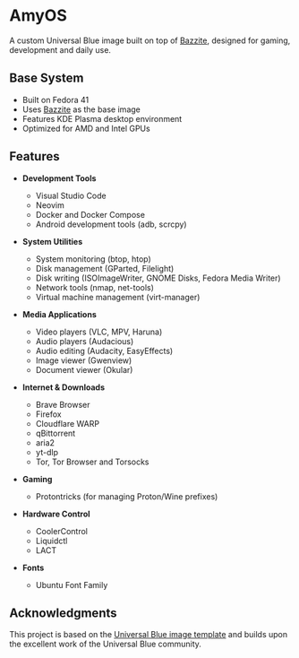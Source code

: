 # AmyOS

A custom Universal Blue image built on top of [Bazzite](https://bazzite.gg/), designed for gaming, development and daily use.

## Base System

- Built on Fedora 41
- Uses [Bazzite](https://bazzite.gg/) as the base image
- Features KDE Plasma desktop environment
- Optimized for AMD and Intel GPUs

## Features

- **Development Tools**
  - Visual Studio Code
  - Neovim
  - Docker and Docker Compose
  - Android development tools (adb, scrcpy)

- **System Utilities**
  - System monitoring (btop, htop)
  - Disk management (GParted, Filelight)
  - Disk writing (ISOImageWriter, GNOME Disks, Fedora Media Writer)
  - Network tools (nmap, net-tools)
  - Virtual machine management (virt-manager)

- **Media Applications**
  - Video players (VLC, MPV, Haruna)
  - Audio players (Audacious)
  - Audio editing (Audacity, EasyEffects)
  - Image viewer (Gwenview)
  - Document viewer (Okular)

- **Internet & Downloads**
  - Brave Browser
  - Firefox
  - Cloudflare WARP
  - qBittorrent
  - aria2
  - yt-dlp
  - Tor, Tor Browser and Torsocks

- **Gaming**
  - Protontricks (for managing Proton/Wine prefixes)

- **Hardware Control**
  - CoolerControl
  - Liquidctl
  - LACT

- **Fonts**
  - Ubuntu Font Family

## Acknowledgments

This project is based on the [Universal Blue image template](https://github.com/ublue-os/image-template) and builds upon the excellent work of the Universal Blue community.
